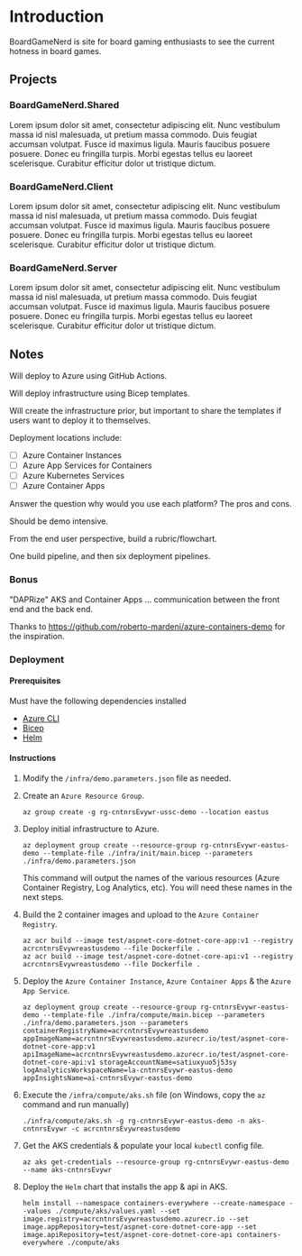 # Introduction

BoardGameNerd is site for board gaming enthusiasts to see the current hotness in board games.

## Projects

### BoardGameNerd.Shared

Lorem ipsum dolor sit amet, consectetur adipiscing elit. Nunc vestibulum massa id nisl malesuada, ut pretium massa commodo. Duis feugiat accumsan volutpat. Fusce id maximus ligula. Mauris faucibus posuere posuere. Donec eu fringilla turpis. Morbi egestas tellus eu laoreet scelerisque. Curabitur efficitur dolor ut tristique dictum.

### BoardGameNerd.Client

Lorem ipsum dolor sit amet, consectetur adipiscing elit. Nunc vestibulum massa id nisl malesuada, ut pretium massa commodo. Duis feugiat accumsan volutpat. Fusce id maximus ligula. Mauris faucibus posuere posuere. Donec eu fringilla turpis. Morbi egestas tellus eu laoreet scelerisque. Curabitur efficitur dolor ut tristique dictum.

### BoardGameNerd.Server

Lorem ipsum dolor sit amet, consectetur adipiscing elit. Nunc vestibulum massa id nisl malesuada, ut pretium massa commodo. Duis feugiat accumsan volutpat. Fusce id maximus ligula. Mauris faucibus posuere posuere. Donec eu fringilla turpis. Morbi egestas tellus eu laoreet scelerisque. Curabitur efficitur dolor ut tristique dictum.

## Notes

Will deploy to Azure using GitHub Actions.

Will deploy infrastructure using Bicep templates.

Will create the infrastructure prior, but important to share the templates if users want to deploy it to themselves.

Deployment locations include:

- [ ] Azure Container Instances
- [ ] Azure App Services for Containers
- [ ] Azure Kubernetes Services
- [ ] Azure Container Apps

Answer the question why would you use each platform? The pros and cons.

Should be demo intensive.

From the end user perspective, build a rubric/flowchart.

One build pipeline, and then six deployment pipelines.

### Bonus

"DAPRize" AKS and Container Apps ... communication between the front end and the back end.

Thanks to <https://github.com/roberto-mardeni/azure-containers-demo> for the inspiration.

### Deployment

#### Prerequisites

Must have the following dependencies installed

  - [Azure CLI](https://docs.microsoft.com/en-us/cli/azure/install-azure-cli)
  - [Bicep](https://docs.microsoft.com/en-us/azure/azure-resource-manager/bicep/install#azure-cli)
  - [Helm](https://helm.sh/docs/intro/install/)

#### Instructions

1.  Modify the ```/infra/demo.parameters.json``` file as needed.

1.  Create an ```Azure Resource Group```.

    ```shell
    az group create -g rg-cntnrsEvywr-ussc-demo --location eastus
    ```

1.  Deploy initial infrastructure to Azure.

    ```shell
    az deployment group create --resource-group rg-cntnrsEvywr-eastus-demo --template-file ./infra/init/main.bicep --parameters ./infra/demo.parameters.json
    ```

    This command will output the names of the various resources (Azure Container Registry, Log Analytics, etc). You will need these names in the next steps.

1.  Build the 2 container images and upload to the `Azure Container Registry`.

    ```shell
    az acr build --image test/aspnet-core-dotnet-core-app:v1 --registry acrcntnrsEvywreastusdemo --file Dockerfile .
    az acr build --image test/aspnet-core-dotnet-core-api:v1 --registry acrcntnrsEvywreastusdemo --file Dockerfile .
    ```

1.  Deploy the ```Azure Container Instance```, ```Azure Container Apps``` & the ```Azure App Service```.

    ```shell
    az deployment group create --resource-group rg-cntnrsEvywr-eastus-demo --template-file ./infra/compute/main.bicep --parameters ./infra/demo.parameters.json --parameters containerRegistryName=acrcntnrsEvywreastusdemo appImageName=acrcntnrsEvywreastusdemo.azurecr.io/test/aspnet-core-dotnet-core-app:v1 apiImageName=acrcntnrsEvywreastusdemo.azurecr.io/test/aspnet-core-dotnet-core-api:v1 storageAccountName=satiuxyuo5j53sy logAnalyticsWorkspaceName=la-cntnrsEvywr-eastus-demo appInsightsName=ai-cntnrsEvywr-eastus-demo
    ```

1.  Execute the ```/infra/compute/aks.sh``` file (on Windows, copy the ```az``` command and run manually)

    ```shell
    ./infra/compute/aks.sh -g rg-cntnrsEvywr-eastus-demo -n aks-cntnrsEvywr -c acrcntnrsEvywreastusdemo
    ```

1.  Get the AKS credentials & populate your local ```kubectl``` config file.

    ```shell
    az aks get-credentials --resource-group rg-cntnrsEvywr-eastus-demo --name aks-cntnrsEvywr
    ```

1.  Deploy the ```Helm``` chart that installs the app & api in AKS.

    ```shell
    helm install --namespace containers-everywhere --create-namespace --values ./compute/aks/values.yaml --set image.registry=acrcntnrsEvywreastusdemo.azurecr.io --set image.appRepository=test/aspnet-core-dotnet-core-app --set image.apiRepository=test/aspnet-core-dotnet-core-api containers-everywhere ./compute/aks 
    ```